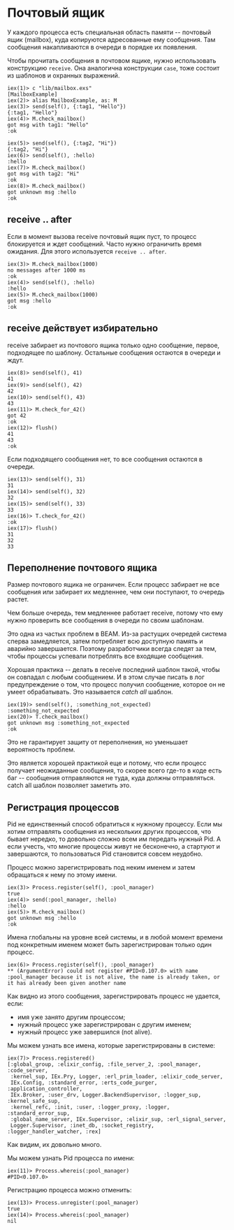 # Почтовый ящик

У каждого процесса есть специальная область памяти -- почтовый ящик (mailbox), куда копируются адресованные ему сообщения. Там сообщения накапливаются в очереди в порядке их появления.

Чтобы прочитать сообщения в почтовом ящике, нужно использовать конструкцию `receive`. Она аналогична конструкции `case`, тоже состоит из шаблонов и охранных выражений.

```elixir-iex
iex(1)> c "lib/mailbox.exs"
[MailboxExample]
iex(2)> alias MailboxExample, as: M
iex(3)> send(self(), {:tag1, "Hello"})
{:tag1, "Hello"}
iex(4)> M.check_mailbox()
got msg with tag1: "Hello"
:ok

iex(5)> send(self(), {:tag2, "Hi"})
{:tag2, "Hi"}
iex(6)> send(self(), :hello)
:hello
iex(7)> M.check_mailbox()
got msg with tag2: "Hi"
:ok
iex(8)> M.check_mailbox()
got unknown msg :hello
:ok
```

## receive .. after

Если в момент вызова receive почтовый ящик пуст, то процесс блокируется и ждет сообщений. Часто нужно ограничить время ожидания. Для этого используется `receive .. after`.

```elixir-iex
iex(3)> M.check_mailbox(1000)
no messages after 1000 ms
:ok
iex(4)> send(self(), :hello)
:hello
iex(5)> M.check_mailbox(1000)
got msg :hello
:ok
```

## receive действует избирательно

receive забирает из почтового ящика только одно сообщение, первое, подходящее по шаблону. Остальные сообщения остаются в очереди и ждут.

```elixir-iex
iex(8)> send(self(), 41)
41
iex(9)> send(self(), 42)
42
iex(10)> send(self(), 43)
43
iex(11)> M.check_for_42()
got 42
:ok
iex(12)> flush()
41
43
:ok
```

Если подходящего сообщения нет, то все сообщения остаются в очереди.

```elixir-iex
iex(13)> send(self(), 31)
31
iex(14)> send(self(), 32)
32
iex(15)> send(self(), 33)
33
iex(16)> T.check_for_42()
:ok
iex(17)> flush()
31
32
33
```


## Переполнение почтового ящика

Размер почтового ящика не ограничен. Если процесс забирает не все сообщения или забирает их медленнее, чем они поступают, то очередь растет.

Чем больше очередь, тем медленнее работает receive, потому что ему нужно проверить все сообщения в очереди по своим шаблонам. 

Это одна из частых проблем в BEAM. Из-за растущих очередей система сперва замедляется, затем потребляет всю доступную память и аварийно завершается. Поэтому разработчики всегда следят за тем, чтобы процессы успевали потреблять все входящие сообщения. 

Хорошая практика -- делать в receive последний шаблон такой, чтобы он совпадал с любым сообщением. И в этом случае писать в лог предупреждение о том, что процесс получил сообщение, которое он не умеет обрабатывать. Это называется *catch all* шаблон.

```elixir-iex
iex(19)> send(self(), :something_not_expected)
:something_not_expected
iex(20)> T.check_mailbox()
got unknown msg :something_not_expected
:ok
```

Это не гарантирует защиту от переполнения, но уменьшает вероятность проблем. 

Это является хорошей практикой еще и потому, что если процесс получает неожиданные сообщения, то скорее всего где-то в коде есть баг -- сообщения отправляются не туда, куда должны отправляться. catch all шаблон позволяет заметить это. 


## Регистрация процессов

Pid не единственный способ обратиться к нужному процессу. Если мы хотим отправлять сообщения из нескольких других процессов, что бывает нередко, то довольно сложно всем им передать нужный Pid. А если учесть, что многие процессы живут не бесконечно, а стартуют и завершаются, то пользоваться Pid становится совсем неудобно. 

Процесс можно зарегистрировать под неким именем и затем обращаться к нему по этому имени. 

```elixir-iex
iex(3)> Process.register(self(), :pool_manager)
true
iex(4)> send(:pool_manager, :hello)
:hello
iex(5)> M.check_mailbox()
got unknown msg :hello
:ok
```

Имена глобальны на уровне всей системы, и в любой момент времени под конкретным именем может быть зарегистрирован только один процесс.

```elixir-iex
iex(6)> Process.register(self(), :pool_manager)
** (ArgumentError) could not register #PID<0.107.0> with name :pool_manager because it is not alive, the name is already taken, or it has already been given another name
```

Как видно из этого сообщения, зарегистрировать процесс не удается, если:
- имя уже занято другим процессом;
- нужный процесс уже зарегистрирован с другим именем;
- нужный процесс уже завершился (not alive).

Мы можем узнать все имена, которые зарегистрированы в системе:

```elixir-iex
iex(7)> Process.registered()
[:global_group, :elixir_config, :file_server_2, :pool_manager, :code_server,
 :kernel_sup, IEx.Pry, Logger, :erl_prim_loader, :elixir_code_server,
 IEx.Config, :standard_error, :erts_code_purger, :application_controller,
 IEx.Broker, :user_drv, Logger.BackendSupervisor, :logger_sup, :kernel_safe_sup,
 :kernel_refc, :init, :user, :logger_proxy, :logger, :standard_error_sup,
 :global_name_server, IEx.Supervisor, :elixir_sup, :erl_signal_server,
 Logger.Supervisor, :inet_db, :socket_registry, :logger_handler_watcher, :rex]
```

Как видим, их довольно много.

Мы можем узнать Pid процесса по имени:

```elixir-iex
iex(11)> Process.whereis(:pool_manager)
#PID<0.107.0>
```

Регистрацию процесса можно отменить:

```elixir-iex
iex(13)> Process.unregister(:pool_manager)
true
iex(14)> Process.whereis(:pool_manager)
nil
```
